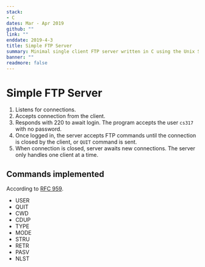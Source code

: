 ```yaml
---
stack:
- C
dates: Mar - Apr 2019
github: ""
link: ""
enddate: 2019-4-3
title: Simple FTP Server
summary: Minimal single client FTP server written in C using the Unix Socket API, implemented according to <a href="https://www.ietf.org/rfc/rfc959.txt">RFC 959</a>. Supports Image and ASCII type file transfers in Stream mode, and file system navigation features such as cd and directory listing.
banner: ""
readmore: false
---
```


# Simple FTP Server

1. Listens for connections.
2. Accepts connection from the client.
3. Responds with 220 to await login. The program accepts the user `cs317` with no password.
4. Once logged in, the server accepts FTP commands until the connection is closed by the client, or `QUIT` command is sent.
5. When connection is closed, server awaits new connections.
The server only handles one client at a time.

## Commands implemented

According to <a href="https://www.ietf.org/rfc/rfc959.txt">RFC 959</a>.
- USER
- QUIT
- CWD
- CDUP
- TYPE
- MODE
- STRU
- RETR
- PASV
- NLST